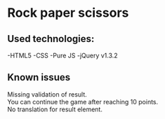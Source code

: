 # Rock paper scissors

## Used technologies:

-HTML5 -CSS -Pure JS -jQuery v1.3.2

## Known issues

Missing validation of result. <br />
You can continue the game after reaching 10 points. <br />
No translation for result element. <br />
